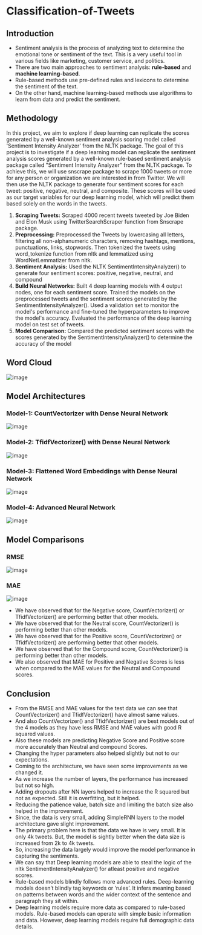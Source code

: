 # Classification-of-Tweets
## Introduction
* Sentiment analysis is the process of analyzing text to determine the emotional tone or sentiment of the text. This is a very useful tool in various fields like marketing, customer service, and politics. 
* There are two main approaches to sentiment analysis: **rule-based** and **machine learning-based**. 
* Rule-based methods use pre-defined rules and lexicons to determine the sentiment of the text. 
* On the other hand, machine learning-based methods use algorithms to learn from data and predict the sentiment.
## Methodology
In this project, we aim to explore if deep learning can replicate the scores generated by a well-known sentiment analysis scoring model called 'Sentiment Intensity Analyzer' from the NLTK package.
The goal of this project is to investigate if a deep learning model can replicate the sentiment analysis scores generated by a well-known rule-based sentiment analysis package called "Sentiment Intensity Analyzer" from the NLTK package. To achieve this, we will use snscrape package to scrape 1000 tweets or more for any person or organization we are interested in from Twitter. We will then use the NLTK package to generate four sentiment scores for each tweet: positive, negative, neutral, and composite. These scores will be used as our target variables for our deep learning model, which will predict them based solely on the words in the tweets.

  1. **Scraping Tweets:** Scraped 4000 recent tweets tweeted by Joe Biden and Elon Musk using TwitterSearchScraper function from Snscrape package.
  2. **Preprocessing:** Preprocessed the Tweets by lowercasing all letters, filtering all non-alphanumeric characters, removing hashtags, mentions, punctuations, links, stopwords. Then tokenized the tweets using word_tokenize function from nltk and lemmatized using WordNetLemmatizer from nltk.
  3. **Sentiment Analysis:** Used the NLTK SentimentIntensityAnalyzer() to generate four sentiment scores: positive, negative, neutral, and compound
  4. **Build Neural Networks:** Built 4 deep learning models with 4 output nodes, one for each sentiment score. Trained the models on the preprocessed tweets and the sentiment scores generated by the SentimentIntensityAnalyzer(). Used a validation set to monitor the model's performance and fine-tuned the hyperparameters to improve the model's accuracy. Evaluated the performance of the deep learning model on test set of tweets.
  5. **Model Comparison:** Compared the predicted sentiment scores with the scores generated by the SentimentIntensityAnalyzer() to determine the accuracy of the model
## Word Cloud
  ![image](https://user-images.githubusercontent.com/48169929/226206741-dc138c95-79b3-40fc-8bdd-03513aa8aea1.png)
## Model Architectures
### Model-1: CountVectorizer with Dense Neural Network
  ![image](https://user-images.githubusercontent.com/48169929/226206703-d7dbb38b-4e4f-4378-a61f-830faa78ebd7.png)
### Model-2: TfidfVectorizer() with Dense Neural Network
  ![image](https://user-images.githubusercontent.com/48169929/226206685-c49b28c5-e809-459c-a892-da620c6c7b28.png)
### Model-3: Flattened Word Embeddings with Dense Neural Network
  ![image](https://user-images.githubusercontent.com/48169929/226206669-38140c98-d643-4875-8fe0-333fa974ce91.png)
### Model-4: Advanced Neural Network
  ![image](https://user-images.githubusercontent.com/48169929/226206654-a87a0174-ba55-427a-b89e-71cf835ca6aa.png)
## Model Comparisons
### RMSE
  ![image](https://user-images.githubusercontent.com/48169929/226206316-73b7dcc5-1dcc-435b-8f4d-54fd89d148ee.png)
### MAE
  ![image](https://user-images.githubusercontent.com/48169929/226206336-f83f867b-1044-42e9-bc88-7e8f5a82b28a.png)
* We have observed that for the Negative score, CountVectorizer() or TfidfVectorizer() are performing better that other models.
* We have observed that for the Neutral score, CountVectorizer() is performing better than other models.
* We have observed that for the Positive score, CountVectorizer() or TfidfVectorizer() are performing better that other models.
* We have observed that for the Compound score, CountVectorizer() is 
performing better than other models.
* We also observed that MAE for Positive and Negative Scores is less when compared to the MAE values for the Neutral and Compound scores.
## Conclusion
* From the RMSE and MAE values for the test data we can see that CountVectorizer() and TfidfVectorizer() have almost same values. 
* And also CountVectorizer() and TfidfVectorizer() are best models out of the 4 models as they have less RMSE and MAE values with good R squared values.
* Also these models are predicting Negative Score and Positive score more accurately than Neutral and compound Scores.
* Changing the hyper parameters also helped slightly but not to our expectations.
* Coming to the architecture, we have seen some improvements as we changed it.
* As we increase the number of layers, the performance has increased but not so high.
* Adding dropouts after NN layers helped to increase the R squared but not as expected. Still it is overfitting, but it helped.
* Reducing the patience value, batch size and limiting the batch size also helped in the improvement.
* Since, the data is very small, adding SimpleRNN layers to the model architecture gave slight improvement.
* The primary problem here is that the data we have is very small. It is only 4k tweets. But, the model is sightly better when the data size is increased from 2k to 4k tweets.
* So, increasing the data largely would improve the model performance in capturing the sentiments. 
* We can say that Deep learning models are able to steal the logic of the nltk SentimentIntensityAnalyzer() for atleast positive and negative scores.
* Rule-based models blindly follows more advanced rules. Deep-learning models doesn’t blindly tag keywords or ‘rules’. It infers meaning based on patterns between words and the wider context of the sentence and paragraph they sit within. 
* Deep learning models require more data as compared to rule-based models. Rule-based models can operate with simple basic information and data. However, deep learning models require full demographic data details.
